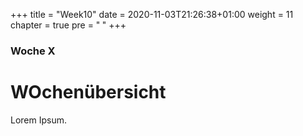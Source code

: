 +++
title = "Week10"
date = 2020-11-03T21:26:38+01:00
weight = 11
chapter = true
pre = "<b> </b>"
+++

### Woche X

# WOchenübersicht

Lorem Ipsum.